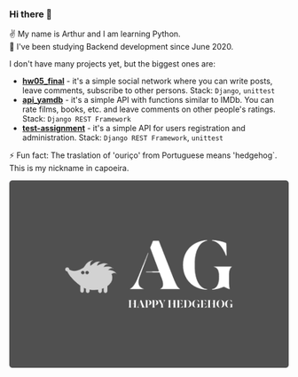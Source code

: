 ### Hi there 👋

:v: My name is Arthur and I am learning Python.  
:book: I've been studying Backend development since June 2020.

I don't have many projects yet, but the biggest ones are:
- **[hw05_final](https://github.com/ouriso/hw05_final)** - it's a simple social network where you can write posts, leave comments, subscribe to other persons. Stack: `Django`, `unittest`  
- **[api_yamdb](https://github.com/ouriso/api_yamdb)** - it's a simple API with functions similar to IMDb. You can rate films, books, etc. and leave comments on other people's ratings. Stack: `Django REST Framework`  
- **[test-assignment](https://github.com/ouriso/test-assignment)** - it's a simple API for users registration and administration. Stack: `Django REST Framework`, `unittest`  

⚡ Fun fact: The traslation of 'ouriço' from Portuguese means 'hedgehog`. This is my nickname in capoeira.

![GitHub Logo](/Logo.png)
